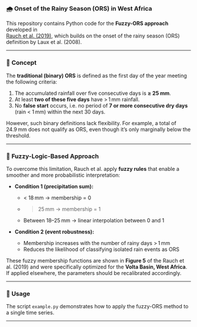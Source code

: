 ### 🌧️ **Onset of the Rainy Season (ORS) in West Africa**

This repository contains Python code for the **Fuzzy-ORS approach** developed in  
[Rauch et al. (2019)](https://doi.org/10.3390/atmos10090528), which builds on the onset of the rainy season (ORS) definition by Laux et al. (2008).

---

### 📌 **Concept**

The **traditional (binary) ORS** is defined as the first day of the year meeting the following criteria:
1. The accumulated rainfall over five consecutive days is **≥ 25 mm**.
2. At least **two of these five days** have > 1 mm rainfall.
3. No **false start** occurs, i.e. no period of **7 or more consecutive dry days** (rain < 1 mm) within the next 30 days.

However, such binary definitions lack flexibility. For example, a total of 24.9 mm does not qualify as ORS, even though it’s only marginally below the threshold.

---

### 🤖 **Fuzzy-Logic-Based Approach**

To overcome this limitation, Rauch et al. apply **fuzzy rules** that enable a smoother and more probabilistic interpretation:

- **Condition 1 (precipitation sum):**  
  - < 18 mm → membership = 0  
  - > 25 mm → membership = 1  
  - Between 18–25 mm → linear interpolation between 0 and 1  

- **Condition 2 (event robustness):**  
  - Membership increases with the number of rainy days > 1 mm  
  - Reduces the likelihood of classifying isolated rain events as ORS

These fuzzy membership functions are shown in **Figure 5** of the Rauch et al. (2019) and were specifically optimized for the **Volta Basin, West Africa**. If applied elsewhere, the parameters should be recalibrated accordingly.

---

### 🧪 **Usage**

The script `example.py` demonstrates how to apply the fuzzy-ORS method to a single time series.

---
